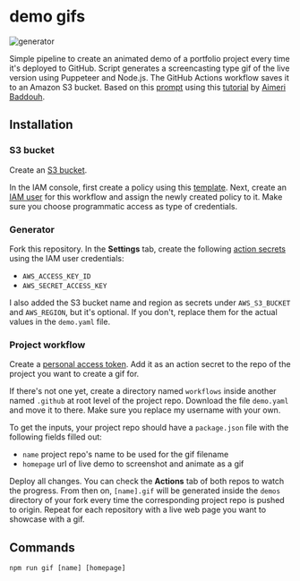 # demo gifs
![generator](https://github.com/claudiacachayosorio/demo-gifs/actions/workflows/generator.yml/badge.svg)

Simple pipeline to create an animated demo of a portfolio project every time it's deployed to GitHub. Script generates a screencasting type gif of the live version using Puppeteer and Node.js. The GitHub Actions workflow saves it to an Amazon S3 bucket. Based on this [prompt](https://www.codementor.io/projects/web/build-a-screenshot-pipeline-c22ccscro8) using this [tutorial](https://dev.to/aimerib/using-puppeteer-to-make-animated-gifs-of-page-scrolls-1lko) by [Aimeri Baddouh](https://www.slothcrew.com/).


## Installation

### S3 bucket
Create an [S3 bucket](https://docs.aws.amazon.com/AmazonS3/latest/userguide/creating-bucket.html).

In the IAM console, first create a policy using this [template](https://docs.aws.amazon.com/IAM/latest/UserGuide/reference_policies_examples_s3_rw-bucket.html). Next, create an [IAM user](https://docs.aws.amazon.com/IAM/latest/UserGuide/id_users_create.html) for this workflow and assign the newly created policy to it. Make sure you choose programmatic access as type of credentials.

### Generator
Fork this repository. In the **Settings** tab, create the following [action secrets](https://github.com/claudiacachayosorio/demo-gifs/settings/secrets/actions) using the IAM user credentials:
* `AWS_ACCESS_KEY_ID`
* `AWS_SECRET_ACCESS_KEY`

I also added the S3 bucket name and region as secrets under `AWS_S3_BUCKET` and `AWS_REGION`, but it's optional. If you don't, replace them for the actual values in the `demo.yaml` file.

### Project workflow
Create a [personal access token](https://docs.github.com/en/github/authenticating-to-github/keeping-your-account-and-data-secure/creating-a-personal-access-token). Add it as an action secret to the repo of the project you want to create a gif for.

If there's not one yet, create a directory named `workflows` inside another named `.github` at root level of the project repo. Download the file `demo.yaml` and move it to there. Make sure you replace my username with your own.

To get the inputs, your project repo should have a `package.json` file with the following fields filled out:
* `name` project repo's name to be used for the gif filename
* `homepage` url of live demo to screenshot and animate as a gif

Deploy all changes. You can check the **Actions** tab of both repos to watch the progress. From then on, `[name].gif` will be generated inside the `demos` directory of your fork every time the corresponding project repo is pushed to origin. Repeat for each repository with a live web page you want to showcase with a gif.


## Commands
````
npm run gif [name] [homepage]
````
